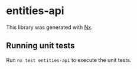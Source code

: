 # entities-api

This library was generated with [Nx](https://nx.dev).

## Running unit tests

Run `nx test entities-api` to execute the unit tests.
